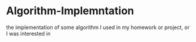 # Algorithm-Implemntation
the implementation of some algorithm I used in my homework or project, or I was interested in
